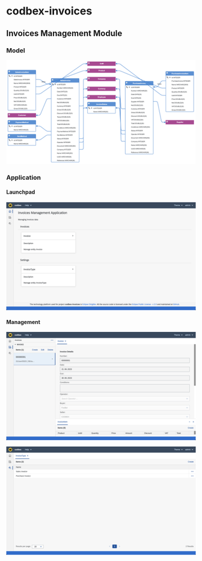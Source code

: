 # codbex-invoices

## Invoices Management Module

### Model

![model](images/invoices-model.png)

### Application

#### Launchpad

![model](images/invoices-launchpad.png)

#### Management

![model](images/invoices-management.png)

![model](images/invoices-invoice-type.png)

